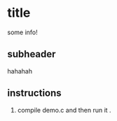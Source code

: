 # title

some info!

## subheader 

hahahah

## instructions 

1. compile demo.c and then run it  .
